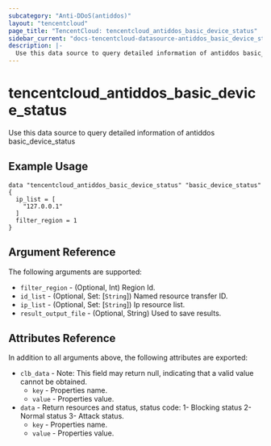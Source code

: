 ```yaml
---
subcategory: "Anti-DDoS(antiddos)"
layout: "tencentcloud"
page_title: "TencentCloud: tencentcloud_antiddos_basic_device_status"
sidebar_current: "docs-tencentcloud-datasource-antiddos_basic_device_status"
description: |-
  Use this data source to query detailed information of antiddos basic_device_status
---
```


# tencentcloud_antiddos_basic_device_status

Use this data source to query detailed information of antiddos basic_device_status

## Example Usage

```hcl
data "tencentcloud_antiddos_basic_device_status" "basic_device_status" {
  ip_list = [
    "127.0.0.1"
  ]
  filter_region = 1
}
```

## Argument Reference

The following arguments are supported:

* `filter_region` - (Optional, Int) Region Id.
* `id_list` - (Optional, Set: [`String`]) Named resource transfer ID.
* `ip_list` - (Optional, Set: [`String`]) Ip resource list.
* `result_output_file` - (Optional, String) Used to save results.

## Attributes Reference

In addition to all arguments above, the following attributes are exported:

* `clb_data` - Note: This field may return null, indicating that a valid value cannot be obtained.
  * `key` - Properties name.
  * `value` - Properties value.
* `data` - Return resources and status, status code: 1- Blocking status 2- Normal status 3- Attack status.
  * `key` - Properties name.
  * `value` - Properties value.



